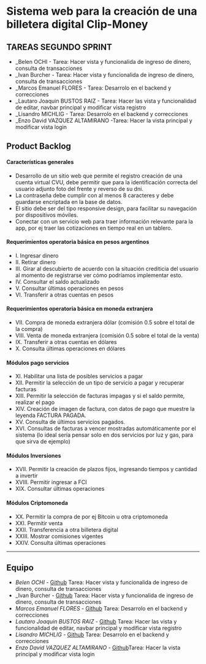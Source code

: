 # **Sistema web para la creación de una billetera digital Clip-Money**

## **TAREAS SEGUNDO SPRINT**
- _Belen OCHI - Tarea: Hacer vista y funcionalida de ingreso de dinero, consulta de transacciones
- _Ivan Burcher - Tarea: Hacer vista y funcionalida de ingreso de dinero, consulta de transacciones
- _Marcos Emanuel FLORES - Tarea: Desarrolo en el backend y correcciones
- _Lautaro Joaquin BUSTOS RAIZ - Tarea: Hacer las vista y funcionalidad de editar, navbar principal y modificar vista registro
- _Lisandro MICHLIG - Tarea: Desarrolo en el backend y correcciones
- _Enzo David VAZQUEZ ALTAMIRANO -Tarea: Hacer la vista principal y modificar vista login

## **Product Backlog**

#### **Características generales**

- Desarrollo de un sitio web que permite el registro creación de una cuenta virtual CVU, debe
permitir que para la identificación correcta del usuario adjunto foto del frente y reverso de su
dni.
- La contraseña debe cumplir con al menos 8 caracteres y debe guardarse encriptada en la base
de datos.
- El sitio debe ser del tipo responsive design, para facilitar su navegación por dispositivos
móviles.
- Conectar con un servicio web para traer información relevante para la app, por ej traer las
cotizaciones en tiempo real en un tablero.

#### **Requerimientos operatoria básica en pesos argentinos**

- I. Ingresar dinero
- II. Retirar dinero
- III. Girar al descubierto de acuerdo con la situación crediticia del usuario al momento de
registrarse ver cómo podríamos implementar esto.
- IV. Consultar el saldo actualizado
- V. Consultar últimas operaciones en pesos
- VI. Transferir a otras cuentas en pesos

#### **Requerimientos operatoria básica en moneda extranjera**

- VII. Compra de moneda extranjera dólar (comisión 0.5 sobre el total de la compra)
- VIII. Venta de moneda extranjera (comisión 0.5 sobre el total de la venta)
- IX. Transferir a otras cuentas en dólares
- X. Consulta últimas operaciones en dólares

#### **Módulos pago servicios**

- XI. Habilitar una lista de posibles servicios a pagar
- XII. Permitir la selección de un tipo de servicio a pagar y recuperar facturas
- XIII. Permitir la selección de facturas impagas y si el saldo permite, realizar el pago
- XIV. Creación de imagen de factura, con datos de pago que muestre la leyenda FACTURA PAGADA.
- XV. Consulta de últimos servicios pagados.
- XVI. Consultas de facturas a vencer mostradas automáticamente por el sistema (lo ideal sería
pensar solo en dos servicios por luz y gas, para que sirva de ejemplo)

#### **Módulos Inversiones**

- XVII. Permitir la creación de plazos fijos, ingresando tiempos y cantidad a invertir
- XVIII. Permitir ingresar a FCI
- XIX. Consultar últimas operaciones

#### **Módulos Criptomoneda**

- XX. Permitir la compra de por ej Bitcoin u otra criptomoneda
- XXI. Permitir venta
- XXII. Transferencia a otra billetera digital
- XXIII. Mostrar comisiones vigentes
- XXIV. Consulta últimas operaciones

----
## **Equipo**
 
- _Belen OCHI_ - [Github](https://github.com/belenochi)  Tarea: Hacer vista y funcionalida de ingreso de dinero, consulta de transacciones
- _Ivan Burcher - [Github](https://github.com/) Tarea: Hacer vista y funcionalida de ingreso de dinero, consulta de transacciones
- _Marcos Emanuel FLORES_ - [Github](https://github.com/emaflores) Tarea: Desarrolo en el backend y correcciones
- _Lautaro Joaquin BUSTOS RAIZ_ - [Github](https://github.com/laubus96) Tarea: Hacer las vista y funcionalidad de editar, navbar principal y modificar vista registro
- _Lisandro MICHLIG_ - [Github](https://github.com/lichimichlig) Tarea: Desarrolo en el backend y correcciones
- _Enzo David VAZQUEZ ALTAMIRANO_ - [Github](https://github.com/enzoa96)Tarea: Hacer la vista principal y modificar vista login
